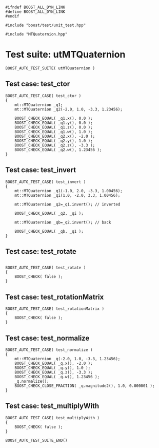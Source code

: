 ~~~ { .cpp }

#ifndef BOOST_ALL_DYN_LINK
#define BOOST_ALL_DYN_LINK
#endif

#include "boost/test/unit_test.hpp"

#include "MTQuaternion.hpp"
~~~

# Test suite: utMTQuaternion
~~~ { .cpp }
BOOST_AUTO_TEST_SUITE( utMTQuaternion )
~~~

## Test case: test_ctor
~~~ { .cpp }
BOOST_AUTO_TEST_CASE( test_ctor )
{
	mt::MTQuaternion _q1;
	mt::MTQuaternion _q2(-2.0, 1.0, -3.3, 1.23456);

	BOOST_CHECK_EQUAL( _q1.x(), 0.0 );
	BOOST_CHECK_EQUAL( _q1.y(), 0.0 );
	BOOST_CHECK_EQUAL( _q1.z(), 0.0 );
	BOOST_CHECK_EQUAL( _q1.w(), 1.0 );
	BOOST_CHECK_EQUAL( _q2.x(), -2.0 );
	BOOST_CHECK_EQUAL( _q2.y(), 1.0 );
	BOOST_CHECK_EQUAL( _q2.z(), -3.3 );
	BOOST_CHECK_EQUAL( _q2.w(), 1.23456 );
}
~~~

## Test case: test_invert
~~~ { .cpp }
BOOST_AUTO_TEST_CASE( test_invert )
{
	mt::MTQuaternion _q1(-1.0, 2.0, -3.3, 1.00456);
	mt::MTQuaternion _qi(1.0, -2.0, 3.3, 1.00456);

	mt::MTQuaternion _q2=_q1.invert(); // inverted

	BOOST_CHECK_EQUAL( _q2, _qi );

	mt::MTQuaternion _qb=_q2.invert(); // back 

	BOOST_CHECK_EQUAL( _qb, _q1 );
}
~~~

## Test case: test_rotate
~~~ { .cpp }

BOOST_AUTO_TEST_CASE( test_rotate )
{
    BOOST_CHECK( false );
}
~~~

## Test case: test_rotationMatrix
~~~ { .cpp }
BOOST_AUTO_TEST_CASE( test_rotationMatrix )
{
    BOOST_CHECK( false );
}
~~~

## Test case: test_normalize
~~~ { .cpp }
BOOST_AUTO_TEST_CASE( test_normalize )
{
	mt::MTQuaternion _q(-2.0, 1.0, -3.3, 1.23456);
	BOOST_CHECK_EQUAL( _q.x(), -2.0 );
	BOOST_CHECK_EQUAL( _q.y(), 1.0 );
	BOOST_CHECK_EQUAL( _q.z(), -3.3 );
	BOOST_CHECK_EQUAL( _q.w(), 1.23456 );
	_q.normalize();
	BOOST_CHECK_CLOSE_FRACTION( _q.magnitude2(), 1.0, 0.000001 );
}
~~~

## Test case: test_multiplyWith
~~~ { .cpp }
BOOST_AUTO_TEST_CASE( test_multiplyWith )
{
    BOOST_CHECK( false );
}
~~~

~~~ { .cpp }
BOOST_AUTO_TEST_SUITE_END()
~~~
